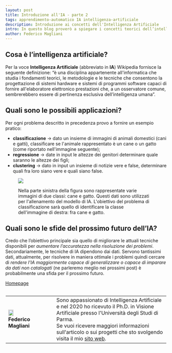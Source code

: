 ```yaml
---
layout: post
title: Introduzione all'IA - parte 2
tags: apprendimento-automatico IA intelligenza-artificiale
description: Introduzione ai concetti dell'Intelligenza Artificiale
intro: In questo blog proverò a spiegare i concetti teorici dell’intelligenza artificiale e a proporre dei casi concreti di applicazione.
author: Federico Magliani
---
```


## Cosa è l’intelligenza artificiale?
Per la voce **Intelligenza Artificiale** (abbreviato in **IA**) Wikipedia fornisce la seguente definizione: “è una disciplina appartenente all'informatica che studia i fondamenti teorici, le metodologie e le tecniche che consentono la progettazione di sistemi hardware e sistemi di programmi software capaci di fornire all'elaboratore elettronico prestazioni che, a un osservatore comune, sembrerebbero essere di pertinenza esclusiva dell’intelligenza umana”.


## Quali sono le possibili applicazioni?
Per ogni problema descritto in precedenza provo a fornire un esempio pratico:
- **classificazione** → dato un insieme di immagini di animali domestici (cani e gatti), classificare se l'animale rappresentato è un cane o un gatto (come riportato nell'immagine seguente); 
- **regressione** → date in input le altezze dei genitori determinare quale saranno le altezze dei figli;
- **clustering** → dato in input un insieme di notizie vere e false, determinare quali fra loro siano vere e quali siano false.

<figure>
<img src='http://fmaglia.github.io/assets/images/classification_white.png'>
<figcaption>
<p>Nella parte sinistra della figura sono rappresentate varie immagini di due classi: cane e gatto. Questi dati sono utilizzati per l'allenamento del modello di IA. L'obiettivo del problema di classificazione sarà quello di identificare la classe dell'immagine di destra: fra cane e gatto. </p>
</figcaption>
</figure>

## Quali sono le sfide del prossimo futuro dell’IA?
Credo che l’obiettivo principale sia quello di migliorare le attuali tecniche disponibili per _aumentare l’accuratezza nella risoluzione dei problemi_.
Secondariamente, le tecniche di IA dipendono dai dati. Servono tantissimi dati, attualmente, per risolvere in maniera ottimale i problemi quindi cercare di _rendere l’IA maggiormente capace di generalizzare o capace di imparare da dati non catalogati_ (ne parleremo meglio nei prossimi post) è probabilmente una sfida per il prossimo futuro.

[Homepage](../../../index)

<div style='border:1px solid white'>
  <table><tr><td style='width:30%'><img src='http://magliani.altervista.org/images/office_round.png' style='width:35%'> 
    <br><b>Federico Magliani</b>
  <td>Sono appassionato di Intelligenza Artificiale e nel 2020 ho ricevuto il Ph.D. in Visione Artificiale presso l'Università degli Studi di Parma.
  <br>Se vuoi ricevere maggiori informazioni sull'articolo o sui progetti che sto svolgendo visita il mio <a href='http://magliani.altervista.org' target='_blank'>sito web</a>.
<!-- </table>
</div>-->

